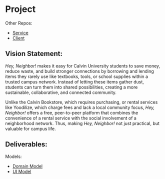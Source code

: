 # Project
Other Repos:
* [Service](https://github.com/calvin-cs262-fall2025-teamG/Service)
* [Client](https://github.com/calvin-cs262-fall2025-teamG/Client)
## Vision Statement:
  *Hey, Neighbor!* makes it easy for Calvin University students to save money, reduce waste, and build stronger connections by borrowing and lending items they rarely use like textbooks, tools, or school supplies within a trusted campus network. Instead of letting these items gather dust, students can turn them into shared possibilities, creating a more sustainable, collaborative, and connected community.
 
  Unlike the Calvin Bookstore, which requires purchasing, or rental services like Yoodilize, which charge fees and lack a local community focus, *Hey, Neighbor!* offers a free, peer-to-peer platform that combines the convenience of a rental service with the social involvement of a neighborhood network. Thus, making *Hey, Neighbor!* not just practical, but valuable for campus life.

## Deliverables:

Models:
* [Domain Model](domain_model.png)
* [UI Model](ui_model_draft.jpg)
